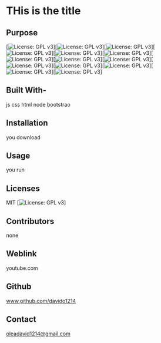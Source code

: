 
  # THis is the title


  ## Purpose
   [![License: GPL v3](https://img.shields.io/badge/License-GPLv3-blue.svg)][![License: GPL v3](https://img.shields.io/badge/License-GPLv3-blue.svg)][![License: GPL v3](https://img.shields.io/badge/License-GPLv3-blue.svg)][![License: GPL v3](https://img.shields.io/badge/License-GPLv3-blue.svg)][![License: GPL v3](https://img.shields.io/badge/License-GPLv3-blue.svg)][![License: GPL v3](https://img.shields.io/badge/License-GPLv3-blue.svg)][![License: GPL v3](https://img.shields.io/badge/License-GPLv3-blue.svg)][![License: GPL v3](https://img.shields.io/badge/License-GPLv3-blue.svg)][![License: GPL v3](https://img.shields.io/badge/License-GPLv3-blue.svg)][![License: GPL v3](https://img.shields.io/badge/License-GPLv3-blue.svg)][![License: GPL v3](https://img.shields.io/badge/License-GPLv3-blue.svg)][![License: GPL v3](https://img.shields.io/badge/License-GPLv3-blue.svg)][![License: GPL v3](https://img.shields.io/badge/License-GPLv3-blue.svg)][![License: GPL v3](https://img.shields.io/badge/License-GPLv3-blue.svg)]


  ## Built With-
  js css html node bootstrao


  ## Installation
   you download


  ## Usage
   you run


  ## Licenses
  MIT
  [![License: GPL v3](https://img.shields.io/badge/License-MIT.svg)]  

  ## Contributors
   none


  ## Weblink
   youtube.com


  ## Github
   www.github.com/davido1214


  ## Contact
   oleadavid1214@gmail.com
